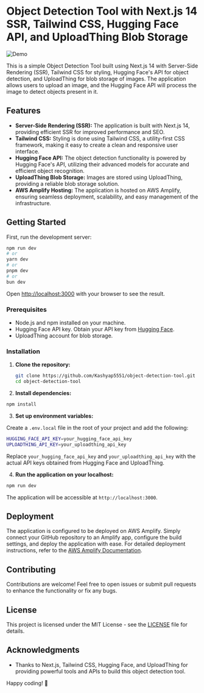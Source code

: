 # Object Detection Tool with Next.js 14 SSR, Tailwind CSS, Hugging Face API, and UploadThing Blob Storage

![Demo](demo.gif)

This is a simple Object Detection Tool built using Next.js 14 with Server-Side Rendering (SSR), Tailwind CSS for styling, Hugging Face's API for object detection, and UploadThing for blob storage of images. The application allows users to upload an image, and the Hugging Face API will process the image to detect objects present in it.

## Features

- **Server-Side Rendering (SSR):** The application is built with Next.js 14, providing efficient SSR for improved performance and SEO.
- **Tailwind CSS:** Styling is done using Tailwind CSS, a utility-first CSS framework, making it easy to create a clean and responsive user interface.
- **Hugging Face API:** The object detection functionality is powered by Hugging Face's API, utilizing their advanced models for accurate and efficient object recognition.
- **UploadThing Blob Storage:** Images are stored using UploadThing, providing a reliable blob storage solution.
- **AWS Amplify Hosting:** The application is hosted on AWS Amplify, ensuring seamless deployment, scalability, and easy management of the infrastructure.

## Getting Started

First, run the development server:

```bash
npm run dev
# or
yarn dev
# or
pnpm dev
# or
bun dev
```

Open [http://localhost:3000](http://localhost:3000) with your browser to see the result.

### Prerequisites

- Node.js and npm installed on your machine.
- Hugging Face API key. Obtain your API key from [Hugging Face](https://huggingface.co/).
- UploadThing account for blob storage.

### Installation

1. **Clone the repository:**

   ```bash
   git clone https://github.com/Kashyap5551/object-detection-tool.git
   cd object-detection-tool
   ```

2. **Install dependencies:**

  ```bash
  npm install
  ```


3. **Set up environment variables:**

Create a `.env.local` file in the root of your project and add the following:

```bash
HUGGING_FACE_API_KEY=your_hugging_face_api_key
UPLOADTHING_API_KEY=your_uploadthing_api_key
```
Replace `your_hugging_face_api_key` and `your_uploadthing_api_key` with the actual API keys obtained from Hugging Face and UploadThing.

4. **Run the application on your localhost:**

```bash
npm run dev
```
The application will be accessible at `http://localhost:3000`.

## Deployment

The application is configured to be deployed on AWS Amplify. Simply connect your GitHub repository to an Amplify app, configure the build settings, and deploy the application with ease. For detailed deployment instructions, refer to the [AWS Amplify Documentation](https://docs.amplify.aws/).

## Contributing

Contributions are welcome! Feel free to open issues or submit pull requests to enhance the functionality or fix any bugs.

## License

This project is licensed under the MIT License - see the [LICENSE](LICENSE) file for details.

## Acknowledgments

- Thanks to Next.js, Tailwind CSS, Hugging Face, and UploadThing for providing powerful tools and APIs to build this object detection tool.

Happy coding! 🚀
































   
   
